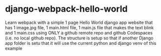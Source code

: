 # django-webpack-hello-world

Learn webpack with a simple 1 page Hello World django app website that has 1 image.jpg file, 1 main.html file, 1 main.js file that makes the text blink and 1 main.css using ONLY a github remote repo and github Codespaces (i.e. no local github repo).  The structure is setup so that if another Django app folder is setu that it will use the current python and django venv of this example
